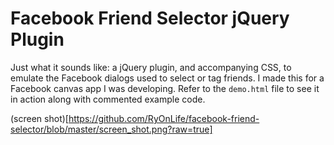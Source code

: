 # Facebook Friend Selector jQuery Plugin

Just what it sounds like: a jQuery plugin, and accompanying CSS, to emulate the Facebook dialogs used to select or tag friends. I made this for a Facebook canvas app I was developing. Refer to the `demo.html` file to see it in action along with commented example code.

(screen shot)[https://github.com/RyOnLife/facebook-friend-selector/blob/master/screen_shot.png?raw=true]
